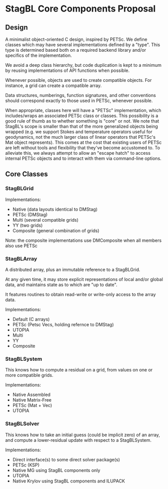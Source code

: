 # StagBL Core Components Proposal

## Design

A minimalist object-oriented C design, inspired by PETSc. We define classes
which may have several implementations defined by a "type". This type is
determined based both on a required backend library and/or specifics of the
implementation.

We avoid a deep class hierarchy, but code duplication is kept to a minimum 
by reusing implementations of API functions when possible.

Whenever possible, objects are used to create compatible objects. For instance,
a grid can create a compatible array.

Data structures, numberings, function signatures, and other conventions should
correspond exactly to those used in PETSc, whenever possible.

When appropriate, classes here will have a "PETSc" implementation, which
includes/wraps an associated PETSc class or classes. This possibility is a good 
rule of thumb as to whether something is "core" or not. We note that StagBL's scope is
smaller than that of the more generalized objects being wrapped (e.g. we support
Stokes and temperature operators useful for geodynamics, not the much larger class
of linear operators that PETSc's Mat object represents).  This comes at the cost
that existing users of PETSc are left without tools and flexibility that they've
become accustomed to. To alleviate this, we always attempt to allow an "escape
hatch" to access internal PETSc objects and to interact with them via command-line
options.

## Core Classes

### StagBLGrid
Implementations:
 - Native (data layouts identical to DMStag)
 - PETSc (DMStag)
 - Multi (several compatible grids)
 - YY (two grids)
 - Composite (general combination of grids)

Note: the composite implementations use DMComposite when all members also use PETSc

### StagBLArray
A distributed array, plus an immutable reference to a StagBLGrid.

At any given time, it may store explicit representations of local and/or global
data, and maintains state as to which are "up to date".

It features routines to obtain read-write or write-only access to the array data.

Implementations:
 - Default (C arrays)
 - PETSc (Petsc Vecs, holding refernce to DMStag)
 - UTOPIA
 - Multi
 - YY
 - Composite

### StagBLSystem
This knows how to compute a residual on a grid, from values on one or more compatible grids.

Implementations:
 - Native Assembled
 - Native Matrix-Free
 - PETSc (Mat + Vec)
 - UTOPIA

### StagBLSolver

This knows how to take an initial guess (could be implicit zero) of an array,
and compute a lower-residual update with respect to a StagBLSystem.

Implementations:
 - Direct interface(s) to some direct solver package(s)
 - PETSc (KSP)
 - Native MG using StagBL components only
 - UTOPIA
 - Native Krylov using StagBL components and ILUPACK
